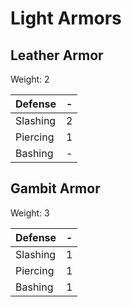 # Light Armors

## Leather Armor

Weight: 2

Defense  | -
---------|---
Slashing | 2
Piercing | 1
Bashing  | -

## Gambit Armor

Weight: 3

Defense  | -
---------|---
Slashing | 1
Piercing | 1
Bashing  | 1
